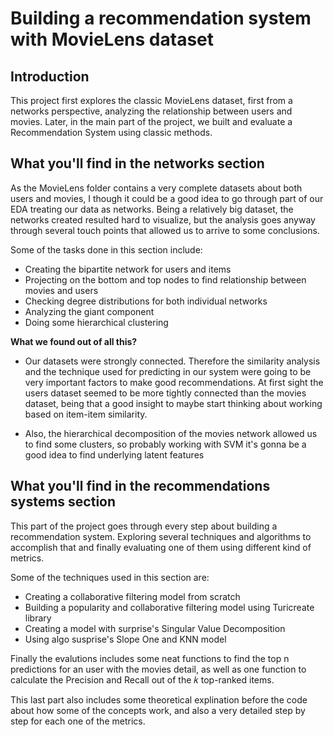 # Building a recommendation system with MovieLens dataset

## Introduction

This project first explores the classic MovieLens dataset, first from a networks perspective, analyzing the relationship between users and movies. Later, in the main part of the project, we built and evaluate a Recommendation System using classic methods.

## What you'll find in the networks section

As the MovieLens folder contains a very complete datasets about both users and movies, I though it could be a good idea to go through part of our EDA treating our data as networks. Being a relatively big dataset, the networks created resulted hard to visualize, but the analysis goes anyway through several touch points that allowed us to arrive to some conclusions.

Some of the tasks done in this section include:

* Creating the bipartite network for users and items
* Projecting on the bottom and top nodes to find relationship between movies and users
* Checking degree distributions for both individual networks
* Analyzing the giant component
* Doing some hierarchical clustering 

**What we found out of all this?**

* Our datasets were strongly connected. Therefore the similarity analysis and the technique used for predicting in our system were going to be very important factors to make good recommendations. At first sight the users dataset seemed to be more tightly connected than the movies dataset, being that a good insight to maybe start thinking about working based on item-item similarity.

* Also, the hierarchical decomposition of the movies network allowed us to find some clusters, so probably working with SVM it's gonna be a good idea to find underlying latent features

## What you'll find in the recommendations systems section

This part of the project goes through every step about building a recommendation system. Exploring several techniques and algorithms to accomplish that and finally evaluating one of them using different kind of metrics.

Some of the techniques used in this section are:

* Creating a collaborative filtering model from scratch
* Building a popularity and collaborative filtering model using Turicreate library
* Creating a model with surprise's Singular Value Decomposition
* Using algo susprise's Slope One and KNN model 

Finally the evalutions includes some neat functions to find the top n predictions for an user with the movies detail, as well as one function to calculate the Precision and Recall out of the 𝑘 top-ranked items.

This last part also includes some theoretical explination before the code about how some of the concepts work, and also a very detailed step by step for each one of the metrics.
